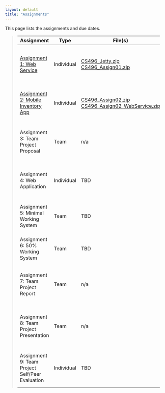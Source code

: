 ```yaml
---
layout: default
title: "Assignments"
---
```


This page lists the assignments and due dates.

> Assignment | Type | File(s) | Due
> ---------- | ---- | ------- | ---
> [Assignment 1: Web Service](assign01.html) | Individual | [CS496\_Jetty.zip](CS496_Jetty.zip) <br /> [CS496\_Assign01.zip](CS496_Assign01.zip) | Tues, Feb 11th by 11:59 PM
> [Assignment 2: Mobile Inventory App](assign02.html) | Individual | [CS496\_Assign02.zip](CS496_Assign02.zip) <br /> [CS496\_Assign02_WebService.zip](CS496_Assign02_WebService.zip) | Thurs, Feb 27th by 11:59 PM
> Assignment 3: Team Project Proposal | Team | n/a | Wed, Mar 12th by 11:59 PM
> Assignment 4: Web Application | Individual | TBD | Tues, Mar 18th by 11:59 PM
> Assignment 5: Minimal Working System | Team | TBD | Thurs, Mar 27th in class
> Assignment 6: 50% Working System | Team | TBD | Tues, Apr 15th in class
> Assignment 7: Team Project Report | Team | n/a | Tues, May 13th by 11:59 PM
> Assignment 8: Team Project Presentation | Team | n/a | Tues, May 13th 10:15 AM - 12:15 PM
> Assignment 9: Team Project Self/Peer Evaluation | Individual | TBD | Tues, May 13th by 11:59 PM
